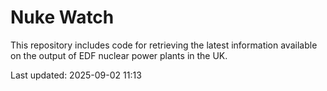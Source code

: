 # Nuke Watch

This repository includes code for retrieving the latest information available on the output of EDF nuclear power plants in the UK.

Last updated: 2025-09-02 11:13